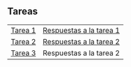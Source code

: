 ## Tareas

| |  |
|---|---|
| [Tarea 1](https://rojasirvin.github.io/EPS2020/tareas/tarea1.html) | [Respuestas a la tarea 1](https://rojasirvin.github.io/EPS2020/tareas/tarea1_respuestas.html)  |
| [Tarea 2](https://rojasirvin.github.io/EPS2020/tareas/tarea2.html) |[Respuestas a la tarea 2](https://rojasirvin.github.io/EPS2020/tareas/tarea2_respuestas.html) |
| [Tarea 3](https://rojasirvin.github.io/EPS2020/tareas/tarea3.html) | Respuestas a la tarea 2 |